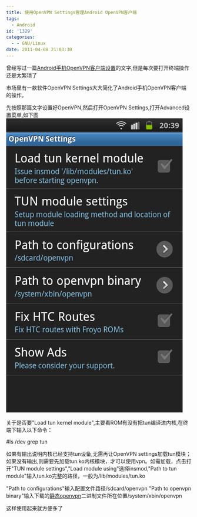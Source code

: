 ```yaml
---
title: 使用OpenVPN Settings管理Android OpenVPN客户端
tags:
  - Android
id: '1329'
categories:
  - - GNU/Linux
date: 2011-04-08 21:03:30
---
```


曾经写过一篇[Android手机OpenVPN客户端设置](https://openwares.net/mobile/openvpn_for_android_setup.html)的文字,但是每次要打开终端操作还是太繁琐了
<!-- more -->
市场里有一款软件OpenVPN Settings大大简化了Android手机OpenVPN客户端的操作。

先按照那篇文字设置好OpenVPN,然后打开OpenVPN Settings,打开Advanced设置菜单,如下图
[![](/images/2011/04/openvpn_setting.png "openvpn_setting")](https://openwares.net/linux/openvpn_settings_manual.html/attachment/openvpn_setting)

关于是否要"Load tun kernel module",主要看ROM有没有把tun编译进内核,在终端下输入以下命令：

#ls /dev grep tun

如果有输出说明内核已经支持tun设备,无需再让OpenVPN settings加载tun模块；如果没有输出,则需要先加载tun.ko内核模块，才可以使用vpn。如需加载，点击打开"TUN module settings","Load module using"选择insmod,"Path to tun module"输入tun.ko完整的路径，一般为/lib/modules/tun.ko

"Path to configurations"输入配置文件路径/sdcard/openvpn
"Path to openvpn binary"输入下载的[静态openvpn](https://github.com/downloads/fries/android-external-openvpn/openvpn-static-2.1.1.bz2)二进制文件所在位置/system/xbin/openvpn

这样使用起来就方便多了